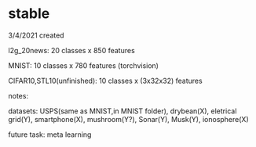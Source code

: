 # stable
3/4/2021 created

l2g_20news: 20 classes x 850 features

MNIST: 10 classes x 780 features (torchvision)

CIFAR10,STL10(unfinished): 10 classes x (3x32x32) features


notes:

datasets: USPS(same as MNIST,in MNIST folder), drybean(X), eletrical grid(Y), smartphone(X), mushroom(Y?), Sonar(Y), Musk(Y), ionosphere(X)

future task: meta learning


